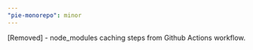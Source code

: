 ```yaml
---
"pie-monorepo": minor
---
```


[Removed] - node_modules caching steps from Github Actions workflow.
